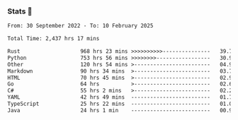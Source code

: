 ### Stats 👋
<!--START_SECTION:waka-->

```txt
From: 30 September 2022 - To: 10 February 2025

Total Time: 2,437 hrs 17 mins

Rust                   968 hrs 23 mins >>>>>>>>>>---------------   39.73 %
Python                 753 hrs 56 mins >>>>>>>>-----------------   30.93 %
Other                  120 hrs 54 mins >------------------------   04.96 %
Markdown               90 hrs 34 mins  >------------------------   03.72 %
HTML                   70 hrs 45 mins  >------------------------   02.90 %
Go                     64 hrs          >------------------------   02.63 %
C#                     55 hrs 2 mins   >------------------------   02.26 %
YAML                   42 hrs 49 mins  -------------------------   01.76 %
TypeScript             25 hrs 22 mins  -------------------------   01.04 %
Java                   24 hrs 1 min    -------------------------   00.99 %
```

<!--END_SECTION:waka-->

<!--
**buhaytza2005/buhaytza2005** is a ✨ _special_ ✨ repository because its `README.md` (this file) appears on your GitHub profile.

Here are some ideas to get you started:

- 🔭 I’m currently working on ...
- 🌱 I’m currently learning ...
- 👯 I’m looking to collaborate on ...
- 🤔 I’m looking for help with ...
- 💬 Ask me about ...
- 📫 How to reach me: ...
- 😄 Pronouns: ...
- ⚡ Fun fact: ...
-->



